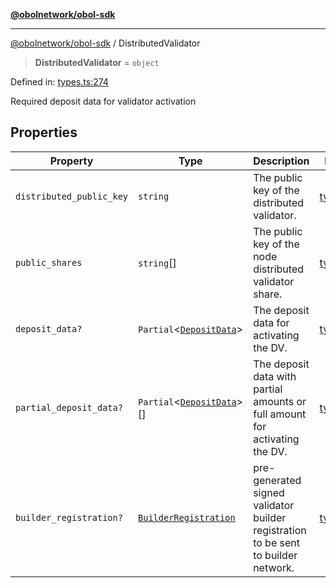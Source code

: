 [**@obolnetwork/obol-sdk**](../index.md)

***

[@obolnetwork/obol-sdk](../index.md) / DistributedValidator

> **DistributedValidator** = `object`

Defined in: [types.ts:274](https://github.com/ObolNetwork/obol-sdk/blob/e7fc737767265d3063c4e96d045f725fadd20e1e/src/types.ts#L274)

Required deposit data for validator activation

## Properties

| Property | Type | Description | Defined in |
| ------ | ------ | ------ | ------ |
| <a id="distributed_public_key"></a> `distributed_public_key` | `string` | The public key of the distributed validator. | [types.ts:276](https://github.com/ObolNetwork/obol-sdk/blob/e7fc737767265d3063c4e96d045f725fadd20e1e/src/types.ts#L276) |
| <a id="public_shares"></a> `public_shares` | `string`[] | The public key of the node distributed validator share. | [types.ts:279](https://github.com/ObolNetwork/obol-sdk/blob/e7fc737767265d3063c4e96d045f725fadd20e1e/src/types.ts#L279) |
| <a id="deposit_data"></a> `deposit_data?` | `Partial`\<[`DepositData`](DepositData.md)\> | The deposit data for activating the DV. | [types.ts:282](https://github.com/ObolNetwork/obol-sdk/blob/e7fc737767265d3063c4e96d045f725fadd20e1e/src/types.ts#L282) |
| <a id="partial_deposit_data"></a> `partial_deposit_data?` | `Partial`\<[`DepositData`](DepositData.md)\>[] | The deposit data with partial amounts or full amount for activating the DV. | [types.ts:285](https://github.com/ObolNetwork/obol-sdk/blob/e7fc737767265d3063c4e96d045f725fadd20e1e/src/types.ts#L285) |
| <a id="builder_registration"></a> `builder_registration?` | [`BuilderRegistration`](BuilderRegistration.md) | pre-generated signed validator builder registration to be sent to builder network. | [types.ts:288](https://github.com/ObolNetwork/obol-sdk/blob/e7fc737767265d3063c4e96d045f725fadd20e1e/src/types.ts#L288) |
